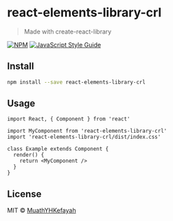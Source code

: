 # react-elements-library-crl

> Made with create-react-library

[![NPM](https://img.shields.io/npm/v/react-elements-library-crl.svg)](https://www.npmjs.com/package/react-elements-library-crl) [![JavaScript Style Guide](https://img.shields.io/badge/code_style-standard-brightgreen.svg)](https://standardjs.com)

## Install

```bash
npm install --save react-elements-library-crl
```

## Usage

```tsx
import React, { Component } from 'react'

import MyComponent from 'react-elements-library-crl'
import 'react-elements-library-crl/dist/index.css'

class Example extends Component {
  render() {
    return <MyComponent />
  }
}
```

## License

MIT © [MuathYHKefayah](https://github.com/MuathYHKefayah)
